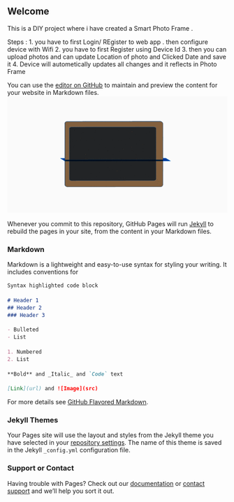 ## Welcome

This is a DIY project where i have created a Smart Photo Frame  . 

Steps : 
    1. you have to first Login/ REgister to web app . then configure device with Wifi
    2.  you have to first Register using Device Id 
    3. then you can upload photos and can update Location of photo and Clicked Date and save it 
    4. Device will autometically updates all changes and it reflects in Photo Frame

You can use the [editor on GitHub](https://github.com/PiyushTri/SmartMirror/blob/master/frame_Layout_design.gif) to maintain and preview the content for your website in Markdown files.
![](frame_Layout_design.gif)

Whenever you commit to this repository, GitHub Pages will run [Jekyll](https://jekyllrb.com/) to rebuild the pages in your site, from the content in your Markdown files.

### Markdown

Markdown is a lightweight and easy-to-use syntax for styling your writing. It includes conventions for

```markdown
Syntax highlighted code block

# Header 1
## Header 2
### Header 3

- Bulleted
- List

1. Numbered
2. List

**Bold** and _Italic_ and `Code` text

[Link](url) and ![Image](src)
```

For more details see [GitHub Flavored Markdown](https://guides.github.com/features/mastering-markdown/).

### Jekyll Themes

Your Pages site will use the layout and styles from the Jekyll theme you have selected in your [repository settings](https://github.com/PiyushTri/SmartMirror/settings). The name of this theme is saved in the Jekyll `_config.yml` configuration file.

### Support or Contact


Having trouble with Pages? Check out our [documentation](https://help.github.com/categories/github-pages-basics/) or [contact support](https://github.com/contact) and we’ll help you sort it out.
